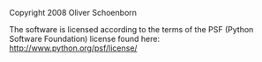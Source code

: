 Copyright 2008 Oliver Schoenborn

The software is licensed according to the terms of the PSF (Python Software Foundation) license found here: http://www.python.org/psf/license/